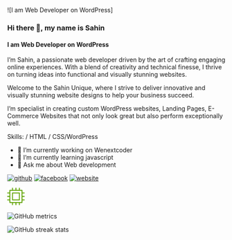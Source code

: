 ![I am Web Developer on WordPress]
### Hi there 👋, my name is Sahin
#### I am Web Developer on WordPress 

I’m Sahin, a passionate web developer driven by the art of crafting engaging online experiences. With a blend of creativity and technical finesse, I thrive on turning ideas into functional and visually stunning websites.

Welcome to the Sahin Unique, where I strive to deliver innovative and visually stunning website designs to help your business succeed.

I’m specialist in creating custom WordPress websites, Landing Pages, E-Commerce Websites that not only look great but also perform exceptionally well.

Skills: / HTML / CSS/WordPress

- 🔭 I’m currently working on Wenextcoder 
- 🌱 I’m currently learning javascript 
- 💬 Ask me about Web development 


[<img src='https://cdn.jsdelivr.net/npm/simple-icons@3.0.1/icons/github.svg' alt='github' height='40'>](https://github.com/sahinactive)  [<img src='https://cdn.jsdelivr.net/npm/simple-icons@3.0.1/icons/facebook.svg' alt='facebook' height='40'>](https://www.facebook.com/sahinactive)  [<img src='https://cdn.jsdelivr.net/npm/simple-icons@3.0.1/icons/icloud.svg' alt='website' height='40'>](https://dev-bdsahin.pantheonsite.io/)  

<a href='https://docs.github.com/en/developers'><img src='https://raw.githubusercontent.com/acervenky/animated-github-badges/master/assets/devbadge.gif' width='40' height='40'></a> 

![GitHub metrics](https://metrics.lecoq.io/sahinactive)  

![GitHub streak stats](https://streak-stats.demolab.com/?user=sahinactive)  


